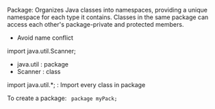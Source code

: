 

Package: Organizes Java classes into namespaces, providing a unique namespace for each type it contains. Classes in the same package can access each other's package-private and protected members.
- Avoid name conflict


import java.util.Scanner;
- java.util : package
- Scanner : class

import java.util.*;   : Import every class in package

To create a package: ` package myPack;`

